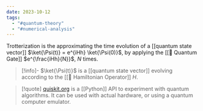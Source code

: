 ```yaml
---
date: 2023-10-12
tags:
  - "#quantum-theory"
  - "#numerical-analysis"
---
```

Trotterization is the approximating the time evolution of a [[quantum state vector]] $\ket{\Psi(t)} = e^{iHh} \ket{\Psi(0)}$, by applying the [[📘 Quantum Gate]] $e^{\frac{iHh}{N}}$, $N$ times.

>[!info]-
> $\ket{\Psi(t)}$ is a [[quantum state vector]] evolving according to the [[📘 Hamiltonian Operator]] $H$.

>[!quote]
> [quiskit.org](https://qiskit.org/ecosystem/algorithms/tutorials/13_trotterQRTE.html) is a [[Python]] API to experiment with quantum algorithms. It can be used with actual hardware, or using a quantum computer emulator.